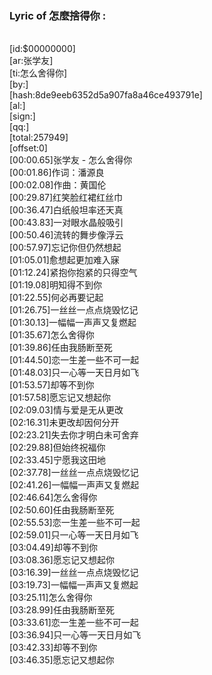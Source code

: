 <h3>Lyric of 怎麼捨得你 :</h3><p>﻿<br>[id:$00000000]
<br>[ar:张学友]
<br>[ti:怎么舍得你]
<br>[by:]
<br>[hash:8de9eeb6352d5a907fa8a46ce493791e]
<br>[al:]
<br>[sign:]
<br>[qq:]
<br>[total:257949]
<br>[offset:0]
<br>[00:00.65]张学友 - 怎么舍得你
<br>[00:01.86]作词：潘源良
<br>[00:02.08]作曲：黄国伦
<br>[00:29.87]红笑脸红裙红丝巾
<br>[00:36.47]白纸般坦率还天真
<br>[00:43.83]一对眼水晶般吸引
<br>[00:50.46]流转的舞步像浮云
<br>[00:57.97]忘记你但仍然想起
<br>[01:05.01]愈想起更加难入寐
<br>[01:12.24]紧抱你抱紧的只得空气
<br>[01:19.08]明知得不到你
<br>[01:22.55]何必再要记起
<br>[01:26.75]一丝丝一点点烧毁忆记
<br>[01:30.13]一幅幅一声声又复燃起
<br>[01:35.67]怎么舍得你
<br>[01:39.86]任由我肠断至死
<br>[01:44.50]恋一生差一些不可一起
<br>[01:48.03]只一心等一天日月如飞
<br>[01:53.57]却等不到你
<br>[01:57.58]愿忘记又想起你
<br>[02:09.03]情与爱是无从更改
<br>[02:16.31]未更改却因何分开
<br>[02:23.21]失去你才明白未可舍弃
<br>[02:29.88]但始终祝福你
<br>[02:33.45]宁愿我这田地
<br>[02:37.78]一丝丝一点点烧毁忆记
<br>[02:41.26]一幅幅一声声又复燃起
<br>[02:46.64]怎么舍得你
<br>[02:50.60]任由我肠断至死
<br>[02:55.53]恋一生差一些不可一起
<br>[02:59.01]只一心等一天日月如飞
<br>[03:04.49]却等不到你
<br>[03:08.36]愿忘记又想起你
<br>[03:16.39]一丝丝一点点烧毁忆记
<br>[03:19.73]一幅幅一声声又复燃起
<br>[03:25.11]怎么舍得你
<br>[03:28.99]任由我肠断至死
<br>[03:33.61]恋一生差一些不可一起
<br>[03:36.94]只一心等一天日月如飞
<br>[03:42.33]却等不到你
<br>[03:46.35]愿忘记又想起你
</p>